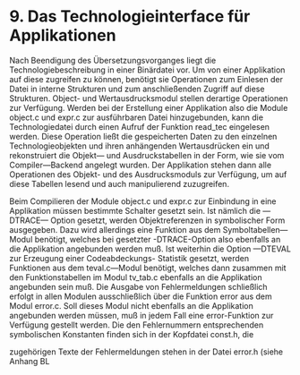# 9. Das Technologieinterface für Applikationen

Nach Beendigung des Übersetzungsvorganges liegt die Technologiebeschreibung
in einer Binärdatei vor. Um von einer Applikation auf diese zugreifen zu können,
benötigt sie Operationen zum Einlesen der Datei in interne Strukturen und zum
anschließenden Zugriff auf diese Strukturen. Object- und Wertausdrucksmodul
stellen derartige Operationen zur Verfügung. Werden bei der Erstellung einer
Applikation also die Module object.c und expr.c zur ausführbaren Datei
hinzugebunden, kann die Technologiedatei durch einen Aufruf der Funktion
read_tec eingelesen werden. Diese Operation ließt die gespeicherten Daten zu den
einzelnen Technologieobjekten und ihren anhängenden Wertausdrücken ein und
rekonstruiert die Objekt— und Ausdruckstabellen in der Form, wie sie vom
Compiler—Backend angelegt wurden. Der Applikation stehen dann alle Operationen
des Objekt- und des Ausdrucksmoduls zur Verfügung, um auf diese Tabellen lesend
und auch manipulierend zuzugreifen.

Beim Compilieren der Module object.c und expr.c zur Einbindung in eine
Applikation müssen bestimmte Schalter gesetzt sein. Ist nämlich die —DTRACE—
Option gesetzt, werden Objektreferenzen in symbolischer Form ausgegeben. Dazu
wird allerdings eine Funktion aus dem Symboltabellen—Modul benötigt, welches bei
gesetzter -DTRACE-Option also ebenfalls an die Applikation angebunden werden
muß. Ist weiterhin die Option —DTEVAL zur Erzeugung einer Codeabdeckungs-
Statistik gesetzt, werden Funktionen aus dem teval.c—Modul benötigt, welches dann
zusammen mit den Funktionstabellen im Modul tv_tab.c ebenfalls an die Applikation
angebunden sein muß. Die Ausgabe von Fehlermeldungen schließlich erfolgt in allen
Modulen ausschließlich über die Funktion error aus dem Modul error.c. Soll dieses
Modul nicht ebenfalls an die Applikation angebunden werden müssen, muß in jedem
Fall eine error-Funktion zur Verfügung gestellt werden. Die den Fehlernummern
entsprechenden symbolischen Konstanten finden sich in der Kopfdatei const.h, die

zugehörigen Texte der Fehlermeldungen stehen in der Datei error.h (siehe
Anhang BL
